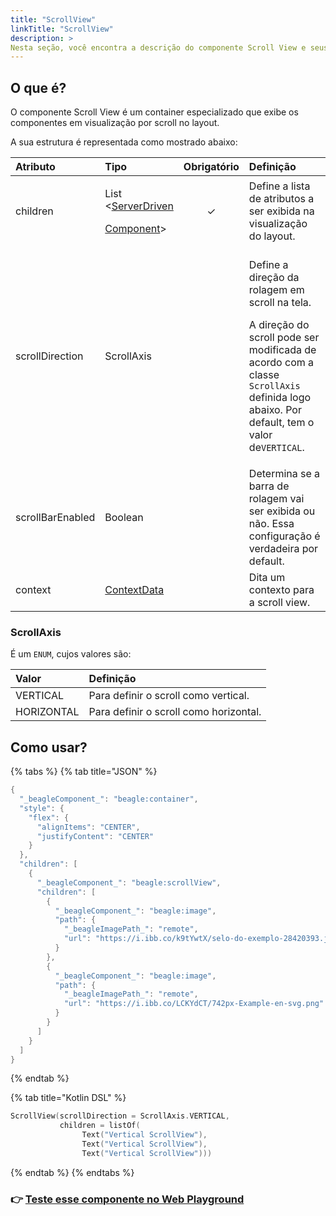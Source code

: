 ```yaml
---
title: "ScrollView"
linkTitle: "ScrollView"
description: >
Nesta seção, você encontra a descrição do componente Scroll View e seus atributos.
---
```


## O que é?

O componente Scroll View é um container especializado que exibe os componentes em visualização por scroll no layout. 

A sua estrutura é representada como mostrado abaixo: 

<table>
  <thead>
    <tr>
      <th style="text-align:left"><b>Atributo</b>
      </th>
      <th style="text-align:left"><b>Tipo</b>
      </th>
      <th style="text-align:center">Obrigat&#xF3;rio</th>
      <th style="text-align:left"><b>Defini&#xE7;&#xE3;o</b>
      </th>
    </tr>
  </thead>
  <tbody>
    <tr>
      <td style="text-align:left">children</td>
      <td style="text-align:left">
        <p>List
          <br />&lt;<a href="../../widget.md">ServerDriven</a>
        </p>
        <p><a href="../../widget.md">Component</a>&gt;</p>
      </td>
      <td style="text-align:center">&#x2713;</td>
      <td style="text-align:left">Define a lista de atributos a ser exibida na visualiza&#xE7;&#xE3;o do
        layout. <b><br /></b>
      </td>
    </tr>
    <tr>
      <td style="text-align:left">scrollDirection</td>
      <td style="text-align:left">ScrollAxis</td>
      <td style="text-align:center"></td>
      <td style="text-align:left">
        <p>Define a dire&#xE7;&#xE3;o da rolagem em scroll na tela.</p>
        <p>A dire&#xE7;&#xE3;o do scroll pode ser modificada de acordo com a classe <code>ScrollAxis</code> definida
          logo abaixo. Por default, tem o valor de<code>VERTICAL</code>.</p>
      </td>
    </tr>
    <tr>
      <td style="text-align:left">scrollBarEnabled</td>
      <td style="text-align:left">Boolean</td>
      <td style="text-align:center"></td>
      <td style="text-align:left">Determina se a barra de rolagem vai ser exibida ou n&#xE3;o. Essa configura&#xE7;&#xE3;o
        &#xE9; verdadeira por default.</td>
    </tr>
    <tr>
      <td style="text-align:left">context</td>
      <td style="text-align:left"><a href="../../contexto.md">ContextData</a>
      </td>
      <td style="text-align:center"></td>
      <td style="text-align:left">Dita um contexto para a scroll view.</td>
    </tr>
  </tbody>
</table>

### ScrollAxis

É um `ENUM`, cujos valores são:

| Valor | Definição |
| :--- | :--- |
| VERTICAL | Para definir o scroll como vertical. |
| HORIZONTAL | Para definir o scroll como horizontal. |

## Como usar?

{% tabs %}
{% tab title="JSON" %}
```kotlin
{
  "_beagleComponent_": "beagle:container",
  "style": {
    "flex": {
      "alignItems": "CENTER",
      "justifyContent": "CENTER"
    }
  },
  "children": [
    {
      "_beagleComponent_": "beagle:scrollView",
      "children": [
        {
          "_beagleComponent_": "beagle:image",
          "path": {
            "_beagleImagePath_": "remote",
            "url": "https://i.ibb.co/k9tYwtX/selo-do-exemplo-28420393.jpg"
          }
        },
        {
          "_beagleComponent_": "beagle:image",
          "path": {
            "_beagleImagePath_": "remote",
            "url": "https://i.ibb.co/LCKYdCT/742px-Example-en-svg.png"
          }
        }
      ]
    }
  ]
}
```
{% endtab %}

{% tab title="Kotlin DSL" %}
```kotlin
ScrollView(scrollDirection = ScrollAxis.VERTICAL,
           children = listOf(
                Text("Vertical ScrollView"),
                Text("Vertical ScrollView"),
                Text("Vertical ScrollView")))
```
{% endtab %}
{% endtabs %}

### 👉 [Teste esse componente no Web Playground](https://beagle-playground.netlify.app/#/demo/default-components/container.json)​

